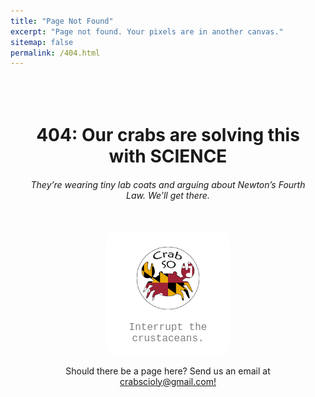 ```yaml
---
title: "Page Not Found"
excerpt: "Page not found. Your pixels are in another canvas."
sitemap: false
permalink: /404.html
---
```


<style>
    #interrupt {
        font-family: "courier"
    }

    button {
        border-radius:12%;
        background-color: white;
        border: none;
        color: grey;
        padding: 20px 20px 0px;
        text-align: center;
        text-decoration: none;
        display: inline-block;
        font-size: 16px;
        cursor: pointer;
        height:200px;
        width:200px;
    } 

    button:hover {
        background-color: grey;
        color: white;
    }
</style>

<div style="text-align: center; padding: 20px">
  <br>
  <h1>404: Our crabs are solving this with SCIENCE</h1>
  <h6>They’re wearing tiny lab coats and arguing about Newton’s Fourth Law. We’ll get there.</h6>
  <br>
  <button onclick="document.location='/'">
    <img src="/assets/images/crabso.png" style="width:100px;height:100px;">
    <p id="interrupt">Interrupt the <br>crustaceans.</p>
  </button>
  

  <p>Should there be a page here? Send us an email at <a href="mailto:crabscioly@gmail.com">crabscioly@gmail.com!</a></p>
</div>
